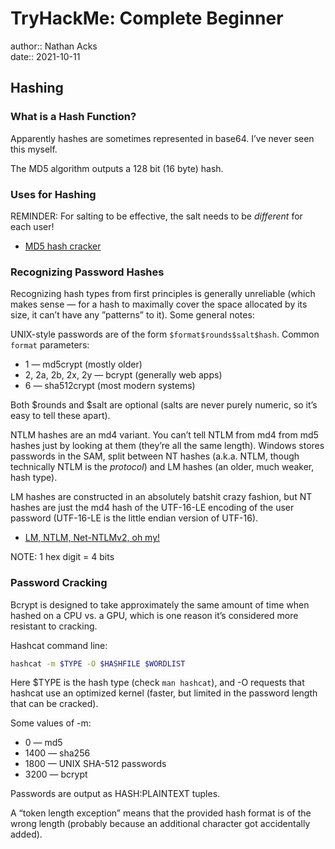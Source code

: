 # TryHackMe: Complete Beginner

author:: Nathan Acks  
date:: 2021-10-11

## Hashing

### What is a Hash Function?

Apparently hashes are sometimes represented in base64. I’ve never seen this myself.

The MD5 algorithm outputs a 128 bit (16 byte) hash.

### Uses for Hashing

REMINDER: For salting to be effective, the salt needs to be *different* for each user!

* [MD5 hash cracker](https://www.cellphonetrackers.org/tool/md5-coder.php)

### Recognizing Password Hashes

Recognizing hash types from first principles is generally unreliable (which makes sense — for a hash to maximally cover the space allocated by its size, it can’t have any ”patterns” to it). Some general notes:

UNIX-style passwords are of the form `$format$rounds$salt$hash`. Common `format` parameters:

* 1 — md5crypt (mostly older)
* 2, 2a, 2b, 2x, 2y — bcrypt (generally web apps)
* 6 — sha512crypt (most modern systems)

Both $rounds and $salt are optional (salts are never purely numeric, so it’s easy to tell these apart).

NTLM hashes are an md4 variant. You can’t tell NTLM from md4 from md5 hashes just by looking at them (they’re all the same length). Windows stores passwords in the SAM, split between NT hashes (a.k.a. NTLM, though technically NTLM is the *protocol*) and LM hashes (an older, much weaker, hash type).

LM hashes are constructed in an absolutely batshit crazy fashion, but NT hashes are just the md4 hash of the UTF-16-LE encoding of the user password (UTF-16-LE is the little endian version of UTF-16).

* [LM, NTLM, Net-NTLMv2, oh my!](https://medium.com/@petergombos/lm-ntlm-net-ntlmv2-oh-my-a9b235c58ed4)

NOTE: 1 hex digit = 4 bits

### Password Cracking

Bcrypt is designed to take approximately the same amount of time when hashed on a CPU vs. a GPU, which is one reason it’s considered more resistant to cracking.

Hashcat command line:

```bash
hashcat -m $TYPE -O $HASHFILE $WORDLIST
```

Here $TYPE is the hash type (check `man hashcat`), and -O requests that hashcat use an optimized kernel (faster, but limited in the password length that can be cracked).

Some values of -m:

* 0 — md5
* 1400 — sha256
* 1800 — UNIX SHA-512 passwords
* 3200 — bcrypt

Passwords are output as HASH:PLAINTEXT tuples.

A “token length exception” means that the provided hash format is of the wrong length (probably because an additional character got accidentally added).
